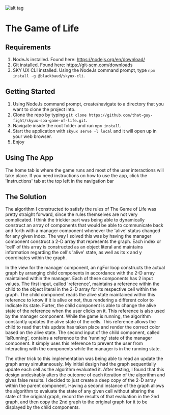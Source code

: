 ![alt tag](https://i.imgur.com/lObxSb1.png "Screen cap of interface")

# The Game of Life
## Requirements
1. NodeJs installed. Found here: https://nodejs.org/en/download/
2. Git installed. Found here: https://git-scm.com/downloads
3. SKY UX CLI installed. Using the NodeJs command prompt, type ```npm install -g @blackbaud/skyux-cli```.

## Getting Started
1. Using NodeJs command prompt, create/navigate to a directory that you want to clone the project into.
2. Clone the repo by typing ```git clone https://github.com/that-guy-fight/skyux-spa-game-of-life.git```.
2. Navigate inside the root folder and run ```npm install```.
3. Start the application with ```skyux serve -l local``` and it will open up in your web browser.
4. Enjoy

## Using The App
  The home tab is where the game runs and most of the user interactions will take place. If you need instructions on how to use the app, click the 'Instructions' tab at the top left in the navigation bar

## The Solution
  The algorithm I constructed to satisfy the rules of The Game of Life was pretty straight forward, since the rules themselves are not very complicated. I think the trickier part was being able to dynamically construct an array of components that would be able to communicate back and forth with a manager component whenever the 'alive' status changed for any given index. The way I solved this was by having the manager component construct a 2-D array that represents the graph. Each index or 'cell' of this array is constructed as an object literal and maintains information regarding the cell's 'alive' state, as well as its x and y coordinates within the graph. 
  
  In the view for the manager component, an ngFor loop constructs the actual graph by arranging child components in accordance with the 2-D array maintained within the manager. Each of these components has 2 input values. The first input, called 'reference', maintains a reference within the child to the object literal in the 2-D array for its respective cell within the graph. The child component reads the alive state maintained within this reference to know if it is alive or not, thus rendering a different color to indicate its state. Furter, the child component is able to change the alive state of the reference when the user clicks on it. This reference is also used by the manager component. While the game is running, the algorithm constantly updates the alive state of the cells. This reference allows the child to read that this update has taken place and render the correct color based on the alive state. The second input of the child component, called 'isRunning', contains a reference to the 'running' state of the manager component. It simply uses this reference to prevent the user from interacting with the components while the manager is in the running state.
    
  The other trick to this implementation was being able to read an update the graph array simultaneously. My initial design had the graph sequentially update each cell as the algorithm evaluated it. After testing, I found that this design undesirably alters the outcome of each iteration of the algorithm and gives false results. I decided to just create a deep copy of the 2-D array within the parent component. Having a second instance of the graph allows the algorithm to evaluate the state of any given cell without altering the state of the original graph, record the results of that evaluation in the 2nd graph, and then copy the 2nd graph to the original graph for it to be displayed by the child components.
